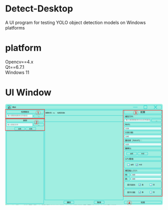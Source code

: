 # Detect-Desktop
A UI program for testing YOLO object detection models on Windows platforms

# platform
Opencv==4.x  
Qt==6.7.1  
Windows 11  

# UI Window
![image](https://github.com/BringGit/Detect-Desktop/blob/main/imgs/main.png)

